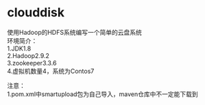 # clouddisk
使用Hadoop的HDFS系统编写一个简单的云盘系统<br>
环境简介：<br>
1.JDK1.8<br>
2.Hadoop2.9.2<br>
3.zookeeper3.3.6<br>
4.虚拟机数量4，系统为Contos7<br>

注意：<br>
1.pom.xml中smartupload包为自己导入，maven仓库中不一定能下载到<br>
